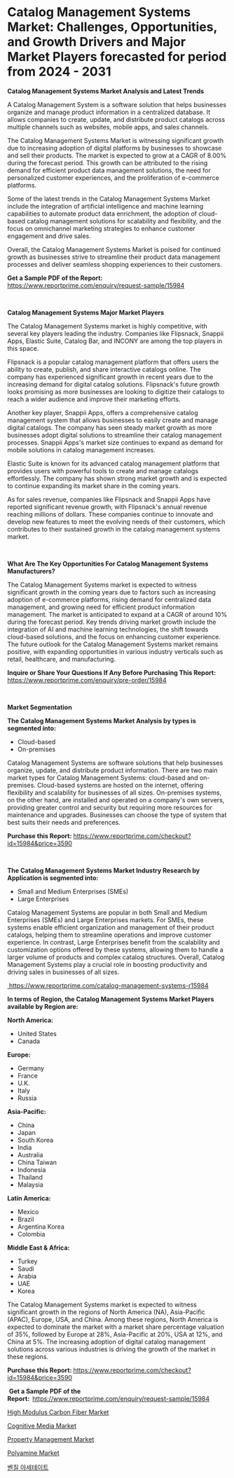 <p><h1>Catalog Management Systems Market: Challenges, Opportunities, and Growth Drivers and Major Market Players forecasted for period from 2024 - 2031</h1></p><p><strong>Catalog Management Systems Market Analysis and Latest Trends</strong></p>
<p><p>A Catalog Management System is a software solution that helps businesses organize and manage product information in a centralized database. It allows companies to create, update, and distribute product catalogs across multiple channels such as websites, mobile apps, and sales channels.</p><p>The Catalog Management Systems Market is witnessing significant growth due to increasing adoption of digital platforms by businesses to showcase and sell their products. The market is expected to grow at a CAGR of 8.00% during the forecast period. This growth can be attributed to the rising demand for efficient product data management solutions, the need for personalized customer experiences, and the proliferation of e-commerce platforms.</p><p>Some of the latest trends in the Catalog Management Systems Market include the integration of artificial intelligence and machine learning capabilities to automate product data enrichment, the adoption of cloud-based catalog management solutions for scalability and flexibility, and the focus on omnichannel marketing strategies to enhance customer engagement and drive sales.</p><p>Overall, the Catalog Management Systems Market is poised for continued growth as businesses strive to streamline their product data management processes and deliver seamless shopping experiences to their customers.</p></p>
<p><strong>Get a Sample PDF of the Report:&nbsp;</strong> <a href="https://www.reportprime.com/enquiry/request-sample/15984">https://www.reportprime.com/enquiry/request-sample/15984</a></p>
<p>&nbsp;</p>
<p><strong>Catalog Management Systems Major Market Players</strong></p>
<p><p>The Catalog Management Systems market is highly competitive, with several key players leading the industry. Companies like Flipsnack, Snappii Apps, Elastic Suite, Catalog Bar, and INCONY are among the top players in this space.</p><p>Flipsnack is a popular catalog management platform that offers users the ability to create, publish, and share interactive catalogs online. The company has experienced significant growth in recent years due to the increasing demand for digital catalog solutions. Flipsnack's future growth looks promising as more businesses are looking to digitize their catalogs to reach a wider audience and improve their marketing efforts.</p><p>Another key player, Snappii Apps, offers a comprehensive catalog management system that allows businesses to easily create and manage digital catalogs. The company has seen steady market growth as more businesses adopt digital solutions to streamline their catalog management processes. Snappii Apps's market size continues to expand as demand for mobile solutions in catalog management increases.</p><p>Elastic Suite is known for its advanced catalog management platform that provides users with powerful tools to create and manage catalogs effortlessly. The company has shown strong market growth and is expected to continue expanding its market share in the coming years.</p><p>As for sales revenue, companies like Flipsnack and Snappii Apps have reported significant revenue growth, with Flipsnack's annual revenue reaching millions of dollars. These companies continue to innovate and develop new features to meet the evolving needs of their customers, which contributes to their sustained growth in the catalog management systems market.</p></p>
<p>&nbsp;</p>
<p><strong>What Are The Key Opportunities For Catalog Management Systems Manufacturers?</strong></p>
<p><p>The Catalog Management Systems market is expected to witness significant growth in the coming years due to factors such as increasing adoption of e-commerce platforms, rising demand for centralized data management, and growing need for efficient product information management. The market is anticipated to expand at a CAGR of around 10% during the forecast period. Key trends driving market growth include the integration of AI and machine learning technologies, the shift towards cloud-based solutions, and the focus on enhancing customer experience. The future outlook for the Catalog Management Systems market remains positive, with expanding opportunities in various industry verticals such as retail, healthcare, and manufacturing.</p></p>
<p><strong>Inquire or Share Your Questions If Any Before Purchasing This Report:</strong> <a href="https://www.reportprime.com/enquiry/pre-order/15984">https://www.reportprime.com/enquiry/pre-order/15984</a></p>
<p>&nbsp;</p>
<p><strong>Market Segmentation</strong></p>
<p><strong>The Catalog Management Systems Market Analysis by types is segmented into:</strong></p>
<p><ul><li>Cloud-based</li><li>On-premises</li></ul></p>
<p><p>Catalog Management Systems are software solutions that help businesses organize, update, and distribute product information. There are two main market types for Catalog Management Systems: cloud-based and on-premises. Cloud-based systems are hosted on the internet, offering flexibility and scalability for businesses of all sizes. On-premises systems, on the other hand, are installed and operated on a company's own servers, providing greater control and security but requiring more resources for maintenance and upgrades. Businesses can choose the type of system that best suits their needs and preferences.</p></p>
<p><strong>Purchase this Report:&nbsp;</strong><a href="https://www.reportprime.com/checkout?id=15984&price=3590">https://www.reportprime.com/checkout?id=15984&price=3590</a></p>
<p>&nbsp;</p>
<p><strong>The Catalog Management Systems Market Industry Research by Application is segmented into:</strong></p>
<p><ul><li>Small and Medium Enterprises (SMEs)</li><li>Large Enterprises</li></ul></p>
<p><p>Catalog Management Systems are popular in both Small and Medium Enterprises (SMEs) and Large Enterprises markets. For SMEs, these systems enable efficient organization and management of their product catalogs, helping them to streamline operations and improve customer experience. In contrast, Large Enterprises benefit from the scalability and customization options offered by these systems, allowing them to handle a larger volume of products and complex catalog structures. Overall, Catalog Management Systems play a crucial role in boosting productivity and driving sales in businesses of all sizes.</p></p>
<p><a href="https://www.reportprime.com/catalog-management-systems-r15984">&nbsp;https://www.reportprime.com/catalog-management-systems-r15984</a></p>
<p><strong>In terms of Region, the Catalog Management Systems Market Players available by Region are:</strong></p>
<p>
    <p> <strong> North America: </strong>
        <ul>
            <li>United States</li>
            <li>Canada</li>
        </ul>
        </p> 
    <p> <strong> Europe: </strong>
        <ul>
            <li>Germany</li>
            <li>France</li>
            <li>U.K.</li>
            <li>Italy</li>
            <li>Russia</li>
        </ul>
        </p> 
    <p> <strong> Asia-Pacific: </strong>
        <ul>
            <li>China</li>
            <li>Japan</li>
            <li>South Korea</li>
            <li>India</li>
            <li>Australia</li>
            <li>China Taiwan</li>
            <li>Indonesia</li>
            <li>Thailand</li>
            <li>Malaysia</li>
        </ul>
        </p> 
    <p> <strong> Latin America: </strong>
        <ul>
            <li>Mexico</li>
            <li>Brazil</li>
            <li>Argentina Korea</li>
            <li>Colombia</li>
        </ul>
        </p> 
    <p> <strong> Middle East & Africa: </strong>
        <ul>
            <li>Turkey</li>
            <li>Saudi</li>
            <li>Arabia</li>
            <li>UAE</li>
            <li>Korea</li>
        </ul>
    </p>
    </p>
<p><p>The Catalog Management Systems market is expected to witness significant growth in the regions of North America (NA), Asia-Pacific (APAC), Europe, USA, and China. Among these regions, North America is expected to dominate the market with a market share percentage valuation of 35%, followed by Europe at 28%, Asia-Pacific at 20%, USA at 12%, and China at 5%. The increasing adoption of digital catalog management solutions across various industries is driving the growth of the market in these regions.</p></p>
<p><strong>Purchase this Report: </strong><a href="https://www.reportprime.com/checkout?id=15984&price=3590">https://www.reportprime.com/checkout?id=15984&price=3590</a></p>
<p>&nbsp;<strong>Get a Sample PDF of the Report:&nbsp;&nbsp;</strong><a href="https://www.reportprime.com/enquiry/request-sample/15984">https://www.reportprime.com/enquiry/request-sample/15984</a></p>
<p><strong></strong></p>
<p><p><a href="https://issuu.com/reportprime-2/docs/high-modulus-carbon-fiber-market-size-2030.pptx">High Modulus Carbon Fiber Market</a></p><p><a href="https://github.com/seekum/Market-Research-Report-List-2/blob/main/cognitive-media-market.md">Cognitive Media Market</a></p><p><a href="https://github.com/timeliteaut/Market-Research-Report-List-2/blob/main/property-management-market.md">Property Management Market</a></p><p><a href="https://issuu.com/reportprime-2/docs/polyamine-market-size-2030.pptx">Polyamine Market</a></p><p><a href="https://github.com/JonHarrtis67676y/Market-Research-Report-List-1/blob/main/264753123837.md">벤질 아세테이트</a></p></p>